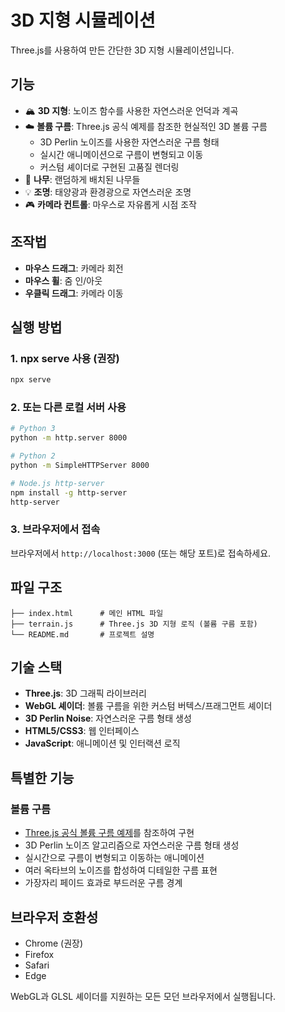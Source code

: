 # 3D 지형 시뮬레이션

Three.js를 사용하여 만든 간단한 3D 지형 시뮬레이션입니다.

## 기능

- 🏔️ **3D 지형**: 노이즈 함수를 사용한 자연스러운 언덕과 계곡
- ☁️ **볼륨 구름**: Three.js 공식 예제를 참조한 현실적인 3D 볼륨 구름
  - 3D Perlin 노이즈를 사용한 자연스러운 구름 형태
  - 실시간 애니메이션으로 구름이 변형되고 이동
  - 커스텀 셰이더로 구현된 고품질 렌더링
- 🌳 **나무**: 랜덤하게 배치된 나무들
- 💡 **조명**: 태양광과 환경광으로 자연스러운 조명
- 🎮 **카메라 컨트롤**: 마우스로 자유롭게 시점 조작

## 조작법

- **마우스 드래그**: 카메라 회전
- **마우스 휠**: 줌 인/아웃
- **우클릭 드래그**: 카메라 이동

## 실행 방법

### 1. npx serve 사용 (권장)
```bash
npx serve
```

### 2. 또는 다른 로컬 서버 사용
```bash
# Python 3
python -m http.server 8000

# Python 2
python -m SimpleHTTPServer 8000

# Node.js http-server
npm install -g http-server
http-server
```

### 3. 브라우저에서 접속
브라우저에서 `http://localhost:3000` (또는 해당 포트)로 접속하세요.

## 파일 구조

```
├── index.html      # 메인 HTML 파일
├── terrain.js      # Three.js 3D 지형 로직 (볼륨 구름 포함)
└── README.md       # 프로젝트 설명
```

## 기술 스택

- **Three.js**: 3D 그래픽 라이브러리
- **WebGL 셰이더**: 볼륨 구름을 위한 커스텀 버텍스/프래그먼트 셰이더
- **3D Perlin Noise**: 자연스러운 구름 형태 생성
- **HTML5/CSS3**: 웹 인터페이스
- **JavaScript**: 애니메이션 및 인터랙션 로직

## 특별한 기능

### 볼륨 구름
- [Three.js 공식 볼륨 구름 예제](https://github.com/mrdoob/three.js/blob/master/examples/webgl_volume_cloud.html)를 참조하여 구현
- 3D Perlin 노이즈 알고리즘으로 자연스러운 구름 형태 생성
- 실시간으로 구름이 변형되고 이동하는 애니메이션
- 여러 옥타브의 노이즈를 합성하여 디테일한 구름 표현
- 가장자리 페이드 효과로 부드러운 구름 경계

## 브라우저 호환성

- Chrome (권장)
- Firefox
- Safari
- Edge

WebGL과 GLSL 셰이더를 지원하는 모든 모던 브라우저에서 실행됩니다. 